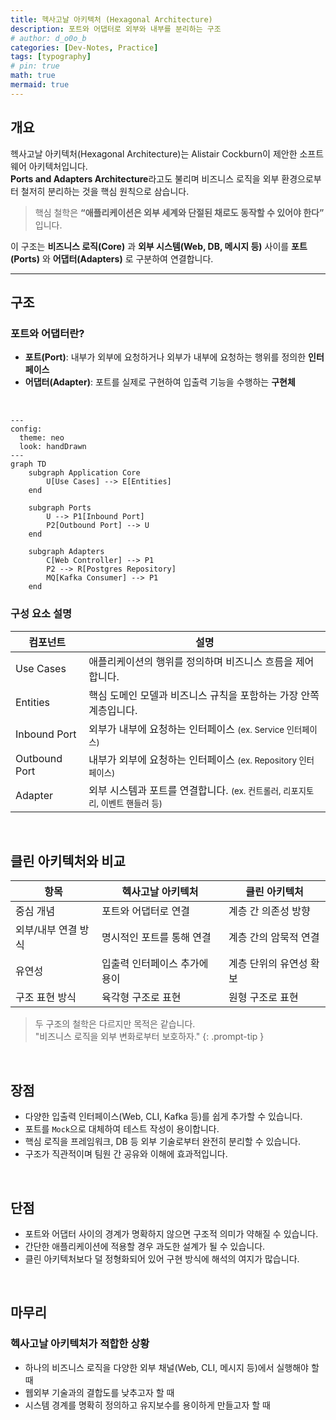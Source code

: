 ```yaml
---
title: 헥사고날 아키텍처 (Hexagonal Architecture)
description: 포트와 어댑터로 외부와 내부를 분리하는 구조
# author: d_o0o_b
categories: [Dev-Notes, Practice]
tags: [typography]
# pin: true
math: true
mermaid: true
---
```



## 개요

헥사고날 아키텍처(Hexagonal Architecture)는 Alistair Cockburn이 제안한 소프트웨어 아키텍처입니다.  
**Ports and Adapters Architecture**라고도 불리며 비즈니스 로직을 외부 환경으로부터 철저히 분리하는 것을 핵심 원칙으로 삼습니다.

> 핵심 철학은 **“애플리케이션은 외부 세계와 단절된 채로도 동작할 수 있어야 한다”** 입니다.

이 구조는 **비즈니스 로직(Core)** 과 **외부 시스템(Web, DB, 메시지 등)** 사이를 **포트(Ports)** 와 **어댑터(Adapters)** 로 구분하여 연결합니다.


---

## 구조

### 포트와 어댑터란?

- **포트(Port)**: 내부가 외부에 요청하거나 외부가 내부에 요청하는 행위를 정의한 **인터페이스**
- **어댑터(Adapter)**: 포트를 실제로 구현하여 입출력 기능을 수행하는 **구현체**

<br/>

```mermaid
---
config:
  theme: neo
  look: handDrawn
---
graph TD
    subgraph Application Core
        U[Use Cases] --> E[Entities]
    end

    subgraph Ports
        U --> P1[Inbound Port]
        P2[Outbound Port] --> U
    end

    subgraph Adapters
        C[Web Controller] --> P1
        P2 --> R[Postgres Repository]
        MQ[Kafka Consumer] --> P1
    end

```

### 구성 요소 설명

| 컴포넌트              | 설명                                     |
| ----------------- | -------------------------------------- |
| Use Cases     | 애플리케이션의 행위를 정의하며 비즈니스 흐름을 제어합니다.             |
| Entities      | 핵심 도메인 모델과 비즈니스 규칙을 포함하는 가장 안쪽 계층입니다.       |
| Inbound Port  | 외부가 내부에 요청하는 인터페이스 <small>(ex. Service 인터페이스)</small>  |
| Outbound Port | 내부가 외부에 요청하는 인터페이스 <small>(ex. Repository 인터페이스)</small>       |
| Adapter       | 외부 시스템과 포트를 연결합니다. <small>(ex. 컨트롤러, 리포지토리, 이벤트 핸들러 등)</small> |


<br/>


## 클린 아키텍처와 비교

| 항목          | 헥사고날 아키텍처   | 클린 아키텍처     |
| ----------- | ----------- | ----------- |
| 중심 개념       | 포트와 어댑터로 연결 | 계층 간 의존성 방향 |
| 외부/내부 연결 방식 | 명시적인 포트를 통해 연결 | 계층 간의 암묵적 연결  |
| 유연성         | 입출력 인터페이스 추가에 용이  | 계층 단위의 유연성 확보 |
| 구조 표현 방식         | 육각형 구조로 표현  | 원형 구조로 표현   |

> 두 구조의 철학은 다르지만 목적은 같습니다.   
> "비즈니스 로직을 외부 변화로부터 보호하자."
{: .prompt-tip }

<br/>

## 장점
- 다양한 입출력 인터페이스(Web, CLI, Kafka 등)를 쉽게 추가할 수 있습니다.
- 포트를 `Mock`으로 대체하여 테스트 작성이 용이합니다.
- 핵심 로직을 프레임워크, DB 등 외부 기술로부터 완전히 분리할 수 있습니다.
- 구조가 직관적이며 팀원 간 공유와 이해에 효과적입니다.

<br/>

## 단점
- 포트와 어댑터 사이의 경계가 명확하지 않으면 구조적 의미가 약해질 수 있습니다.
- 간단한 애플리케이션에 적용할 경우 과도한 설계가 될 수 있습니다.
- 클린 아키텍처보다 덜 정형화되어 있어 구현 방식에 해석의 여지가 많습니다.

<br/>

## 마무리

### 헥사고날 아키텍처가 적합한 상황
- 하나의 비즈니스 로직을 다양한 외부 채널(Web, CLI, 메시지 등)에서 실행해야 할 때
- 웹외부 기술과의 결합도를 낮추고자 할 때
- 시스템 경계를 명확히 정의하고 유지보수를 용이하게 만들고자 할 때

